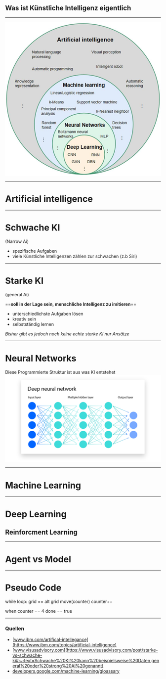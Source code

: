 ## Was ist Künstliche Intelligenz eigentlich

---

![AI Onion](Bilder/AIOnionDiagram.jpg)

---

# Artificial intelligence

---

# Schwache KI

(Narrow Ai)
- spezifische Aufgaben
- viele Künstliche Intelligenzen zählen zur schwachen (z.b Siri)

---

# Starke KI

(general Ai)

==**soll in der Lage sein, menschliche Intelligenz zu imitieren**==

- unterschiedlichste Aufgaben lösen
- kreativ sein 
- selbstständig lernen

*Bisher gibt es jedoch noch keine echte starke KI nur Ansätze*

---

# Neural Networks
Diese Programmierte Struktur ist aus was KI entstehet
![Deep Neural Network](Bilder/DeepNeuralNetwork.png)

---

# Machine Learning

---

# Deep Learning

## Reinforcment Learning

---

# Agent vs Model

---

# Pseudo Code
while loop: grid == alt grid
	move(counter)
	counter++
			
when counter == 4 
	done == true

---

### Quellen
- [www.ibm.com/artifical-intellegance](https://www.ibm.com/topics/artificial-intelligence)
- [www.visusadvisory.com](https://www.visusadvisory.com/post/starke-vs-schwache-ki#:~:text=Schwache%20KI%20kann%20beispielsweise%20Daten,general%20oder%20strong%20AI%20genannt)
- [developers.google.com/machine-learning/gloassary](https://developers.google.com/machine-learning/glossary?hl=de#e)
